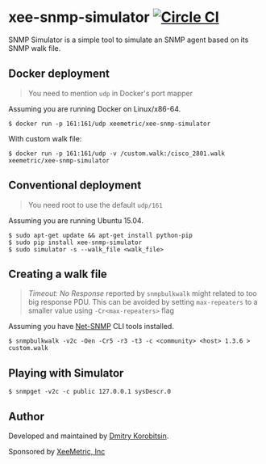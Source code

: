 # xee-snmp-simulator [![Circle CI](https://circleci.com/gh/xeemetric/xee-snmp-simulator/tree/master.svg?style=svg)](https://circleci.com/gh/xeemetric/xee-snmp-simulator/tree/master)

SNMP Simulator is a simple tool to simulate an SNMP agent based on its SNMP walk file.


## Docker deployment

> You need to mention `udp` in Docker's port mapper

Assuming you are running Docker on Linux/x86-64.

    $ docker run -p 161:161/udp xeemetric/xee-snmp-simulator

With custom walk file:

    $ docker run -p 161:161/udp -v /custom.walk:/cisco_2801.walk xeemetric/xee-snmp-simulator


## Conventional deployment

> You need root to use the default `udp/161`

Assuming you are running Ubuntu 15.04.

    $ sudo apt-get update && apt-get install python-pip
    $ sudo pip install xee-snmp-simulator
    $ sudo simulator -s --walk_file <walk_file>


## Creating a walk file

> *Timeout: No Response* reported by `snmpbulkwalk` might related to too big response PDU. This can be avoided by setting `max-repeaters` to a smaller value using `-Cr<max-repeaters>` flag

Assuming you have [Net-SNMP](http://www.net-snmp.org) CLI tools installed.

    $ snmpbulkwalk -v2c -Oen -Cr5 -r3 -t3 -c <community> <host> 1.3.6 > custom.walk


## Playing with Simulator

    $ snmpget -v2c -c public 127.0.0.1 sysDescr.0


## Author

Developed and maintained by [Dmitry Korobitsin](https://github.com/korobitsin).

Sponsored by [XeeMetric, Inc](http://xeemetric.com)
